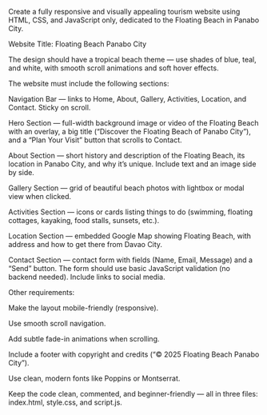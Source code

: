 Create a fully responsive and visually appealing tourism website using HTML, CSS, and JavaScript only, dedicated to the Floating Beach in Panabo City.

Website Title: Floating Beach Panabo City

The design should have a tropical beach theme — use shades of blue, teal, and white, with smooth scroll animations and soft hover effects.

The website must include the following sections:

Navigation Bar — links to Home, About, Gallery, Activities, Location, and Contact. Sticky on scroll.

Hero Section — full-width background image or video of the Floating Beach with an overlay, a big title (“Discover the Floating Beach of Panabo City”), and a “Plan Your Visit” button that scrolls to Contact.

About Section — short history and description of the Floating Beach, its location in Panabo City, and why it’s unique. Include text and an image side by side.

Gallery Section — grid of beautiful beach photos with lightbox or modal view when clicked.

Activities Section — icons or cards listing things to do (swimming, floating cottages, kayaking, food stalls, sunsets, etc.).

Location Section — embedded Google Map showing Floating Beach, with address and how to get there from Davao City.

Contact Section — contact form with fields (Name, Email, Message) and a “Send” button. The form should use basic JavaScript validation (no backend needed). Include links to social media.

Other requirements:

Make the layout mobile-friendly (responsive).

Use smooth scroll navigation.

Add subtle fade-in animations when scrolling.

Include a footer with copyright and credits (“© 2025 Floating Beach Panabo City”).

Use clean, modern fonts like Poppins or Montserrat.

Keep the code clean, commented, and beginner-friendly — all in three files: index.html, style.css, and script.js.